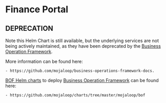 # Finance Portal

## DEPRECATION

Note this Helm Chart is still available, but the underlying services are not being actively maintained, as they have been deprecated by the [Business Operation Framework](https://github.com/mojaloop/business-operations-framework-docs).

More information can be found here:

    - https://github.com/mojaloop/business-operations-framework-docs.

[BOF Helm charts](https://github.com/mojaloop/charts/tree/master/mojaloop/bof) to deploy [Business Operation Framework](https://github.com/mojaloop/business-operations-framework-docs) can be found here:

    - https://github.com/mojaloop/charts/tree/master/mojaloop/bof

